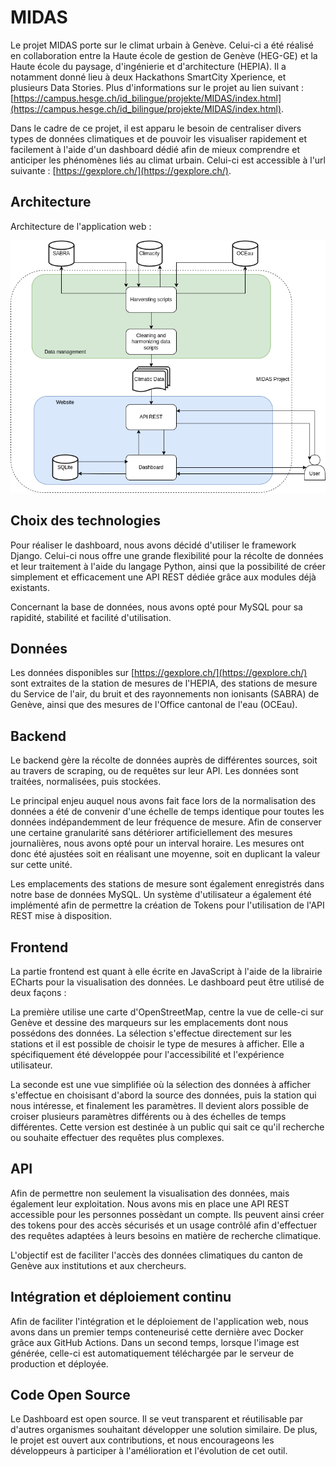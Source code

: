 # MIDAS

Le projet MIDAS porte sur le climat urbain à Genève. Celui-ci a été réalisé en collaboration entre la Haute école de gestion de Genève (HEG-GE) et la Haute école du paysage, d'ingénierie et d'architecture (HEPIA). Il a notamment donné lieu à deux Hackathons SmartCity Xperience, et plusieurs Data Stories. Plus d'informations sur le projet au lien suivant : [https://campus.hesge.ch/id_bilingue/projekte/MIDAS/index.html](https://campus.hesge.ch/id_bilingue/projekte/MIDAS/index.html).

Dans le cadre de ce projet, il est apparu le besoin de centraliser divers types de données climatiques et de pouvoir les visualiser rapidement et facilement à l'aide d'un dashboard dédié afin de mieux comprendre et anticiper les phénomènes liés au climat urbain. Celui-ci est accessible à l'url suivante : [https://gexplore.ch/](https://gexplore.ch/).

## Architecture

Architecture de l'application web :

![](midas_diagramme.png)

## Choix des technologies

Pour réaliser le dashboard, nous avons décidé d'utiliser le framework Django. Celui-ci nous offre une grande flexibilité pour la récolte de données et leur traitement à l'aide du langage Python, ainsi que la possibilité de créer simplement et efficacement une API REST dédiée grâce aux modules déjà existants.

Concernant la base de données, nous avons opté pour MySQL pour sa rapidité, stabilité et facilité d'utilisation.

## Données

Les données disponibles sur [https://gexplore.ch/](https://gexplore.ch/) sont extraites de la station de mesures de l'HEPIA, des stations de mesure du Service de l'air, du bruit et des rayonnements non ionisants (SABRA) de Genève, ainsi que des mesures de l'Office cantonal de l'eau (OCEau).

## Backend

Le backend gère la récolte de données auprès de différentes sources, soit au travers de scraping, ou de requêtes sur leur API. Les données sont traitées, normalisées, puis stockées. 

Le principal enjeu auquel nous avons fait face lors de la normalisation des données a été de convenir d'une échelle de temps identique pour toutes les données indépandemment de leur fréquence de mesure. Afin de conserver une certaine granularité sans détériorer artificiellement des mesures journalières, nous avons opté pour un interval horaire. Les mesures ont donc été ajustées soit en réalisant une moyenne, soit en duplicant la valeur sur cette unité.

Les emplacements des stations de mesure sont également enregistrés dans notre base de données MySQL. Un système d'utilisateur a également été implémenté afin de permettre la création de Tokens pour l'utilisation de l'API REST mise à disposition.

## Frontend

La partie frontend est quant à elle écrite en JavaScript à l'aide de la librairie ECharts pour la visualisation des données. Le dashboard peut être utilisé de deux façons :

La première utilise une carte d'OpenStreetMap, centre la vue de celle-ci sur Genève et dessine des marqueurs sur les emplacements dont nous possédons des données. La sélection s'effectue directement sur les stations et il est possible de choisir le type de mesures à afficher. Elle a spécifiquement été développée pour l'accessibilité et l'expérience utilisateur.

La seconde est une vue simplifiée où la sélection des données à afficher s'effectue en choisisant d'abord la source des données, puis la station qui nous intéresse, et finalement les paramètres. Il devient alors possible de croiser plusieurs paramètres différents ou à des échelles de temps différentes. Cette version est destinée à un public qui sait ce qu'il recherche ou souhaite effectuer des requêtes plus complexes.

## API

Afin de permettre non seulement la visualisation des données, mais également leur exploitation. Nous avons mis en place une API REST accessible pour les personnes possèdant un compte. Ils peuvent ainsi créer des tokens pour des accès sécurisés et un usage contrôlé afin d'effectuer des requêtes adaptées à leurs besoins en matière de recherche climatique.

L'objectif est de faciliter l'accès des données climatiques du canton de Genève aux institutions et aux chercheurs. 

## Intégration et déploiement continu

Afin de faciliter l'intégration et le déploiement de l'application web, nous avons dans un premier temps conteneurisé cette dernière avec Docker grâce aux GitHub Actions. Dans un second temps, lorsque l'image est générée, celle-ci est automatiquement téléchargée par le serveur de production et déployée.

## Code Open Source

Le Dashboard est open source. Il se veut transparent et réutilisable par d'autres organismes souhaitant développer une solution similaire. De plus, le projet est ouvert aux contributions, et nous encourageons les développeurs à participer à l'amélioration et l'évolution de cet outil.
